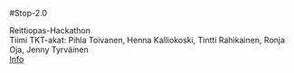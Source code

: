 #Stop-2.0

Reittiopas-Hackathon </br>
Tiimi TKT-akat: Pihla Toivanen, Henna Kalliokoski, Tintti Rahikainen, Ronja Oja, Jenny Tyrväinen </br>
[Info](http://stop20hack.wix.com/stop-en)
